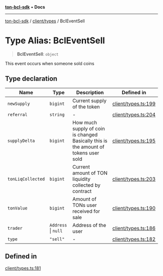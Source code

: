 [**ton-bcl-sdk**](../../../README.md) • **Docs**

***

[ton-bcl-sdk](../../../README.md) / [client/types](../README.md) / BclEventSell

# Type Alias: BclEventSell

> **BclEventSell**: `object`

This event occurs when someone sold coins

## Type declaration

| Name | Type | Description | Defined in |
| ------ | ------ | ------ | ------ |
| `newSupply` | `bigint` | Current supply of the token | [client/types.ts:199](https://github.com/ton-fun-tech/ton-bcl-sdk/blob/64dd7b20da5f56f7ea4c5b48591cd0c0026f6ac1/src/client/types.ts#L199) |
| `referral` | `string` | - | [client/types.ts:204](https://github.com/ton-fun-tech/ton-bcl-sdk/blob/64dd7b20da5f56f7ea4c5b48591cd0c0026f6ac1/src/client/types.ts#L204) |
| `supplyDelta` | `bigint` | How much supply of coin is changed Basically this is the amount of tokens user sold | [client/types.ts:195](https://github.com/ton-fun-tech/ton-bcl-sdk/blob/64dd7b20da5f56f7ea4c5b48591cd0c0026f6ac1/src/client/types.ts#L195) |
| `tonLiqCollected` | `bigint` | Current amount of TON liquidity collected by contract | [client/types.ts:203](https://github.com/ton-fun-tech/ton-bcl-sdk/blob/64dd7b20da5f56f7ea4c5b48591cd0c0026f6ac1/src/client/types.ts#L203) |
| `tonValue` | `bigint` | Amount of TONs user received for sale | [client/types.ts:190](https://github.com/ton-fun-tech/ton-bcl-sdk/blob/64dd7b20da5f56f7ea4c5b48591cd0c0026f6ac1/src/client/types.ts#L190) |
| `trader` | `Address` \| `null` | Address of the user | [client/types.ts:186](https://github.com/ton-fun-tech/ton-bcl-sdk/blob/64dd7b20da5f56f7ea4c5b48591cd0c0026f6ac1/src/client/types.ts#L186) |
| `type` | `"sell"` | - | [client/types.ts:182](https://github.com/ton-fun-tech/ton-bcl-sdk/blob/64dd7b20da5f56f7ea4c5b48591cd0c0026f6ac1/src/client/types.ts#L182) |

## Defined in

[client/types.ts:181](https://github.com/ton-fun-tech/ton-bcl-sdk/blob/64dd7b20da5f56f7ea4c5b48591cd0c0026f6ac1/src/client/types.ts#L181)
